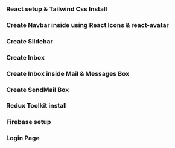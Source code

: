 ### React setup & Tailwind Css Install
### Create Navbar inside using React Icons & react-avatar
### Create Slidebar 
### Create Inbox
### Create Inbox inside Mail & Messages Box 
### Create SendMail Box
### Redux Toolkit install
### Firebase setup 
### Login Page